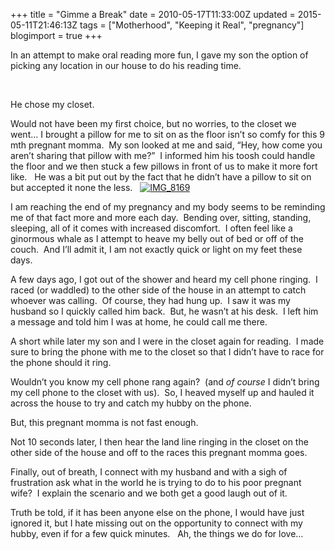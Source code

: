 +++
title = "Gimme a Break"
date = 2010-05-17T11:33:00Z
updated = 2015-05-11T21:46:13Z
tags = ["Motherhood", "Keeping it Real", "pregnancy"]
blogimport = true 
+++

In an attempt to make oral reading more fun, I gave my son the option of picking any location in our house to do his reading time.&#160; 

&#160;

He chose my closet. 

Would not have been my first choice, but no worries, to the closet we went… I brought a pillow for me to sit on as the floor isn’t so comfy for this 9 mth pregnant momma.&#160; My son looked at me and said, “Hey, how come you aren’t sharing that pillow with me?”&#160; I informed him his toosh could handle the floor and we then stuck a few pillows in front of us to make it more fort like.&#160;&#160; He was a bit put out by the fact that he didn’t have a pillow to sit on but accepted it none the less.&#160;&#160; [![IMG_8169](https://latc.s3.amazonaws.com/wp-content/uploads/2010/05/IMG_8169.jpg "IMG_8169")](https://latc.s3.amazonaws.com/wp-content/uploads/2010/05/IMG_8169.jpg)

I am reaching the end of my pregnancy and my body seems to be reminding me of that fact more and more each day.&#160; Bending over, sitting, standing, sleeping, all of it comes with increased discomfort.&#160; I often feel like a ginormous whale as I attempt to heave my belly out of bed or off of the couch.&#160; And I’ll admit it, I am not exactly quick or light on my feet these days.&#160; 

A few days ago, I got out of the shower and heard my cell phone ringing.&#160; I raced (or waddled) to the other side of the house in an attempt to catch whoever was calling.&#160; Of course, they had hung up.&#160; I saw it was my husband so I quickly called him back.&#160; But, he wasn’t at his desk.&#160; I left him a message and told him I was at home, he could call me there.&#160; 

A short while later my son and I were in the closet again for reading.&#160; I made sure to bring the phone with me to the closet so that I didn’t have to race for the phone should it ring. 

Wouldn’t you know my cell phone rang again?&#160; (and _of course_ I didn’t bring my cell phone to the closet with us).&#160; So, I heaved myself up and hauled it across the house to try and catch my hubby on the phone.&#160; 

But, this pregnant momma is not fast enough.&#160;&#160; 

Not 10 seconds later, I then hear the land line ringing in the closet on the other side of the house and off to the races this pregnant momma goes. 

Finally, out of breath, I connect with my husband and with a sigh of frustration ask what in the world he is trying to do to his poor pregnant wife?&#160; I explain the scenario and we both get a good laugh out of it.&#160; 

Truth be told, if it has been anyone else on the phone, I would have just ignored it, but I hate missing out on the opportunity to connect with my hubby, even if for a few quick minutes.&#160;&#160; Ah, the things we do for love…

